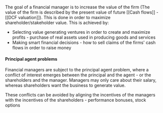 The goal of a financial manager is to increase the value of the firm (The value of the firm is described by the present value of future [[Cash flows]] - [[DCF valuation]]). This is done in order to maximize shareholder/stakeholder value. This is achieved by:
- Selecting value generating ventures in order to create and maximize profits - purchase of real assets used in producing goods and services
- Making smart financial decisions - how to sell claims of the firms' cash flows in order to raise money

#### Principal agent problems
Financial managers are subject to the principal agent problem, where a conflict of interest emerges between the principal and the agent - or the shareholders and the manager. Managers may only care about their salary, whereas shareholders want the business to generate value. 

These conflicts can be avoided by aligning the incentives of the managers with the incentives of the shareholders - performance bonuses, stock options 